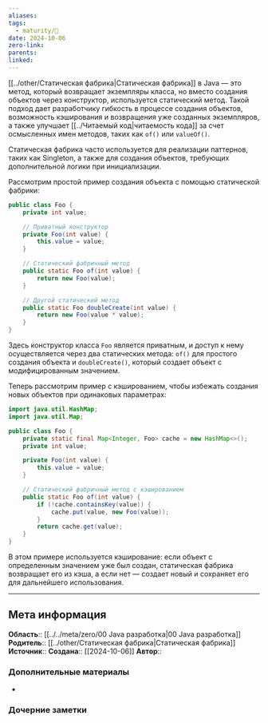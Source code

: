 ```yaml
---
aliases: 
tags:
  - maturity/🌱
date: 2024-10-06
zero-link: 
parents: 
linked:
---
```

[[../other/Статическая фабрика|Статическая фабрика]] в Java — это метод, который возвращает экземпляры класса, но вместо создания объектов через конструктор, используется статический метод. Такой подход дает разработчику гибкость в процессе создания объектов, возможность кэширования и возвращения уже созданных экземпляров, а также улучшает [[../Читаемый код|читаемость кода]] за счет осмысленных имен методов, таких как `of()` или `valueOf()`.

Статическая фабрика часто используется для реализации паттернов, таких как Singleton, а также для создания объектов, требующих дополнительной логики при инициализации.

Рассмотрим простой пример создания объекта с помощью статической фабрики:

```java
public class Foo {
    private int value;

    // Приватный конструктор
    private Foo(int value) {
        this.value = value;
    }

    // Статический фабричный метод
    public static Foo of(int value) {
        return new Foo(value);
    }

    // Другой статический метод
    public static Foo doubleCreate(int value) {
        return new Foo(value * value);
    }
}
```

Здесь конструктор класса `Foo` является приватным, и доступ к нему осуществляется через два статических метода: `of()` для простого создания объекта и `doubleCreate()`, который создает объект с модифицированным значением.

Теперь рассмотрим пример с кэшированием, чтобы избежать создания новых объектов при одинаковых параметрах:

```java
import java.util.HashMap;
import java.util.Map;

public class Foo {
    private static final Map<Integer, Foo> cache = new HashMap<>();
    private int value;

    private Foo(int value) {
        this.value = value;
    }

    // Статический фабричный метод с кэшированием
    public static Foo of(int value) {
        if (!cache.containsKey(value)) {
            cache.put(value, new Foo(value));
        }
        return cache.get(value);
    }
}
```

В этом примере используется кэширование: если объект с определенным значением уже был создан, статическая фабрика возвращает его из кэша, а если нет — создает новый и сохраняет его для дальнейшего использования.


***
## Мета информация
**Область**:: [[../../meta/zero/00 Java разработка|00 Java разработка]]
**Родитель**:: [[../other/Статическая фабрика|Статическая фабрика]]
**Источник**:: 
**Создана**:: [[2024-10-06]]
**Автор**:: 
### Дополнительные материалы
- 

### Дочерние заметки
<!-- QueryToSerialize: LIST FROM [[]] WHERE contains(Родитель, this.file.link) or contains(parents, this.file.link) -->

